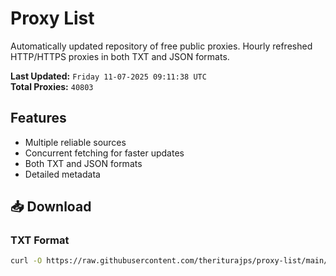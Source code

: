 # Proxy List

Automatically updated repository of free public proxies. Hourly refreshed HTTP/HTTPS proxies in both TXT and JSON formats.

**Last Updated:** `Friday 11-07-2025 09:11:38 UTC`  
**Total Proxies:** `40803`

## Features
- Multiple reliable sources
- Concurrent fetching for faster updates
- Both TXT and JSON formats
- Detailed metadata

## 📥 Download

### TXT Format
```bash
curl -O https://raw.githubusercontent.com/theriturajps/proxy-list/main/proxies.txt